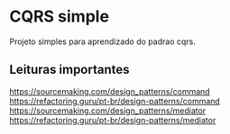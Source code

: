 ﻿# CQRS simple

Projeto simples para aprendizado do padrao cqrs.

## Leituras importantes

<https://sourcemaking.com/design_patterns/command>
<https://refactoring.guru/pt-br/design-patterns/command>
<https://sourcemaking.com/design_patterns/mediator>
<https://refactoring.guru/pt-br/design-patterns/mediator>
